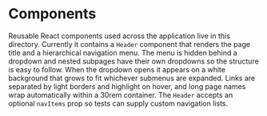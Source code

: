 # Components

Reusable React components used across the application live in this directory.
Currently it contains a `Header` component that renders the page title and a
hierarchical navigation menu. The menu is hidden behind a dropdown and nested
subpages have their own dropdowns so the structure is easy to follow. When the
dropdown opens it appears on a white background that grows to fit whichever
submenus are expanded. Links are separated by light borders and highlight on
hover, and long page names wrap automatically within a 30rem container. The
`Header` accepts an optional `navItems` prop so tests can supply custom
navigation lists.
